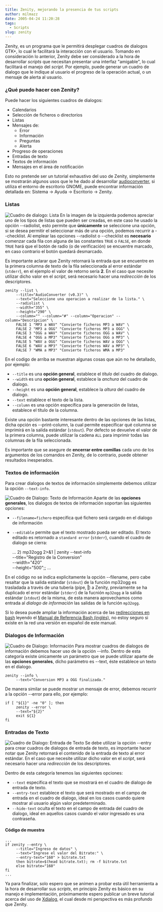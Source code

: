 ```yaml
---
title: Zenity, mejorando la presencia de tus scripts
author: milmazz
date: 2005-04-24 11:20:28
tags:
  - Scripts
slug: zenity
---
```


Zenity, es un programa que le permitirá desplegar cuadros de dialogos GTK+, lo
cual le facilitará la interacción con el usuario. Tomando en consideración lo
anterior, Zenity debe ser considerado a la hora de desarrollar _scripts_ que
necesitan presentar una interfaz "amigable", lo cual facilitará el manejo del
_script_. Por ejemplo, puede generar un cuadro de dialogo que le indique al
usuario el progreso de la operación actual, o un mensaje de alerta al usuario.

### ¿Qué puedo hacer con Zenity?

Puede hacer los siguientes cuadros de dialogos:

  * Calendarios
  * Selección de ficheros o directorios
  * Listas
  * Mensajes de:
    * Error
    * Información
    * Preguntas
    * Alerta
  * Progreso de operaciones
  * Entradas de texto
  * Textos de información
  * Mensajes en el área de notificación

Esto no pretende ser un tutorial exhaustivo del uso de Zenity, simplemente se
mostrarán algunos usos que le he dado al desarrollar
[audioconverter](/article/2005/04/21/convirtiendo-los-formatos-de-compresion-de-audio/),
si utiliza el entorno de escritorio GNOME, puede encontrar información detallada
en: Sistema -> Ayuda -> Escritorio -> Zenity.

### Listas

![Cuadro de dialogo:
Lista](/images/2005-04-24-zenity/audioconverter-1-thumb.png) En la imagen de la
izquierda podemos apreciar uno de los tipos de listas que pueden ser creadas, en
este caso he usado la opción --radiolist, esto permite que **únicamente** se
seleccione una opción, si se desea permitir el seleccionar más de una opción,
podemos recurrir a --checklist. Al emplear las opciones --radiolist o
--checklist es **necesario** comenzar cada fila con alguna de las constantes
`TRUE` o `FALSE`, en donde `TRUE` hará que el botón de radio (o de verificación)
se encuentre marcado, en caso contrario el botón quedará desmarcado.

Es importante aclarar que Zenity retornará la entrada que se encuentre en la
primera columna de texto de la fila seleccionada al error estándar (`stderr`),
en el ejemplo el valor de retorno sería **2**. En el caso que necesite utilizar
dicho valor en el _script_, será necesario hacer una _redirección_ de los
descriptores.

    zenity --list \
         --title="AudioConverter (v0.3)" \
         --text="Seleccione una operacion a realizar de la lista." \
         --radiolist \
         --width="355" \
         --height="290" \
         --column="" --column="#" --column="Operacion" --column="Descripcion" \
         FALSE 1 "MP3 a WAV" "Convierte ficheros MP3 a WAV" \
         FALSE 2 "MP3 a OGG" "Convierte ficheros MP3 a OGG" \
         FALSE 3 "OGG a WAV" "Convierte ficheros OGG a WAV" \
         FALSE 4 "OGG a MP3" "Convierte ficheros OGG a MP3" \
         FALSE 5 "WAV a OGG" "Convierte ficheros WAV a OGG" \
         FALSE 6 "WAV a MP3" "Convierte ficheros WAV a MP3" \
         FALSE 7 "WMA a MP3" "Convierte ficheros WMA a MP3"

En el codigo de arriba se muestran algunas cosas que aún no he detallado, por
ejemplo:

* `--title` es una **opción general**, establece el _título_ del cuadro de dialogo.
* `--width` es una **opción general**, establece la _anchura_ del cuadro de dialogo.
* `--height` es una **opción general**, establece la _altura_ del cuadro de dialogo.
* `--text` establece el texto de la lista.
* `--column` es una opción específica para la generación de listas, establece el título de la columna.

Existe una opción bastante interesante dentro de las opciones de las listas,
dicha opción es --print-column, la cual permite especificar qué columna se
imprimirá en la salida estándar (`stdout`). Por defecto se devuelve el valor de
la primera columna, puede utilizar la cadena `ALL` para imprimir todas las
columnas de la fila seleccionada.

Es importante que se asegure de **encerrar entre comillas** cada uno de los
argumentos de los comandos en Zenity, de lo contrario, puede obtener resultados
inesperados.

### Textos de información

Para crear dialogos de textos de información simplemente debemos utilizar la
opción `--text-info`.

![Cuadro de Dialogo: Texto de
Información](/images/2005-04-24-zenity/audioconverter-2-thumb.png) Aparte de las
**opciones generales**, los dialogos de textos de información soportan las
siguientes opciones:

* `--filename=fichero` especifica qué fichero será cargado en el dialogo de
  información
* `--editable` permite que el texto mostrado pueda ser editado. El texto editado
  es retornado a `standard error` (`stderr`), cuando el cuadro de dialogo se
  cierra:

	...
	2) mp32ogg 2>&1 | zenity --text-info \
	--title="Registro de la Conversion" \
	--width="420" \
	--height="500";;
	...

En el código no se indica explicitamente la opción --filename, pero cabe
resaltar que la salida estándar (`stdout`) de la función mp32ogg es trasladada a
través de una tubería (pipe, **|**) a Zenity, previamente se ha duplicado el
error estándar (`stderr`) de la fucnión `mp32ogg` a la salida estándar
(`stdout`) de la misma, de esta manera aprovechamos como entrada al _dialogo de
información_ las salidas de la función `mp32ogg`.

Si lo desea puede ampliar la información acerca de las [redirecciones en
bash](http://www.gnu.org/software/bash/manual/bashref.html#SEC37) leyendo el
[Manual de Referencia Bash
(inglés)](http://www.gnu.org/software/bash/manual/bashref.html), no estoy seguro
si existe en la red una versión en español de este manual.

### Dialogos de Información

![Cuadro de Dialogo:
Información](/images/2005-04-24-zenity/audioconverter-3-thumb.png) Para mostrar
cuadros de dialogos de información debemos hacer uso de la opción --info. Dentro
de esta categoría existe únicamente un parámetro que se puede utilizar aparte de
las **opciones generales**, dicho parámetro es --text, éste establece un texto
en el dialogo.

    zenity --info \
         --text="Conversion MP3 a OGG finalizada."

De manera similar se puede mostrar un mensaje de error, debemos recurrir a la
opción --error para ello, por ejemplo:

    if [ "${1}" -ne "0" ]; then
         zenity --error \
         --text="${2}"
         exit ${1}
    fi

### Entradas de Texto

![Cuadro de Dialogo: Entrada de
Texto](/images/2005-04-24-zenity/audioconverter-4-thumb.png) Se debe utilizar la
opción --entry para crear cuadros de dialogos de entrada de texto, es importante
hacer notar que Zenity retornará el contenido de la entrada de texto al error
estándar. En el caso que necesite utilizar dicho valor en el _script_, será
necesario hacer una _redirección_ de los descriptores.

Dentro de esta categoría tenemos las siguientes opciones:

* `--text` especifica el texto que se mostrará en el cuadro de dialogo de
  entrada de texto.
* `--entry-text` establece el texto que será mostrado en el campo de entrada en
  el cuadro de dialogo, ideal en los casos cuando quiere mostrar al usuario
  algún valor predeterminado.
* `--hide-text` oculta el texto en el campo de entrada del cuadro de dialogo,
  ideal en aquellos casos cuando el valor ingresado es una contraseña.

#### Código de muestra

    ...
    if zenity --entry \
         --title="Ingreso de datos" \
         --text="Ingrese el valor del Bitrate:" \
         --entry-text="160" > bitrate.txt
         then bitrate=$(head bitrate.txt); rm -f bitrate.txt
         else bitrate="160"
    fi
    ...

Ya para finalizar, solo espero que se animen a probar esta útil herramienta a la
hora de desarrollar sus _scripts_, en principio Zenity es básico en su manejo e
implementación, próximamente espero publicar un breve tutorial acerca del uso de
[Xdialog](http://xdialog.dyns.net/), el cual desde mi perspectiva es más
profundo que Zenity.
